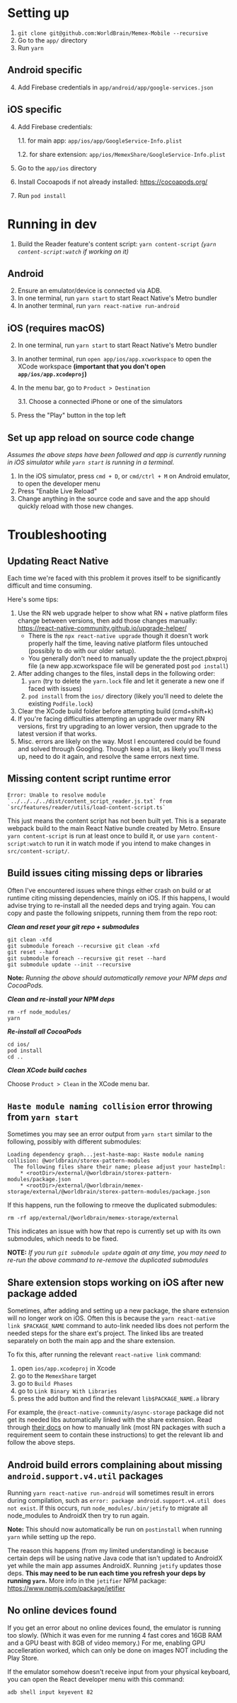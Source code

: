 # Setting up

1. `git clone git@github.com:WorldBrain/Memex-Mobile --recursive`
1. Go to the `app/` directory
1. Run `yarn`

## Android specific

4. Add Firebase credentials in `app/android/app/google-services.json`

## iOS specific

4. Add Firebase credentials:

    1.1. for main app: `app/ios/app/GoogleService-Info.plist`

    1.2. for share extension: `app/ios/MemexShare/GoogleService-Info.plist`

1. Go to the `app/ios` directory
1. Install Cocoapods if not already installed: https://cocoapods.org/
1. Run `pod install`

# Running in dev

1. Build the Reader feature's content script: `yarn content-script` _(`yarn content-script:watch` if working on it)_

## Android

2. Ensure an emulator/device is connected via ADB.
1. In one terminal, run `yarn start` to start React Native's Metro bundler
1. In another terminal, run `yarn react-native run-android`

## iOS (requires macOS)

2. In one terminal, run `yarn start` to start React Native's Metro bundler
1. In another terminal, run `open app/ios/app.xcworkspace` to open the XCode workspace **(important that you don't open `app/ios/app.xcodeproj`)**
1. In the menu bar, go to `Product > Destination`

    3.1. Choose a connected iPhone or one of the simulators

1. Press the "Play" button in the top left

## Set up app reload on source code change

_Assumes the above steps have been followed and app is currently running in iOS simulator while `yarn start` is running in a terminal._

1. In the iOS simulator, press `cmd + D`, or `cmd/ctrl + M` on Android emulator, to open the developer menu
2. Press "Enable Live Reload"
3. Change anything in the source code and save and the app should quickly reload with those new changes.

# Troubleshooting

## Updating React Native

Each time we're faced with this problem it proves itself to be significantly difficult and time consuming.

Here's some tips:

1. Use the RN web upgrade helper to show what RN + native platform files change between versions, then add those changes manually: https://react-native-community.github.io/upgrade-helper/
    - There is the `npx react-native upgrade` though it doesn't work properly half the time, leaving native platform files untouched (possibly to do with our older setup).
    - You generally don't need to manually update the the project.pbxproj file (a new app.xcworkspace file will be generated post `pod install`)
2. After adding changes to the files, install deps in the following order:
    1. `yarn` (try to delete the `yarn.lock` file and let it generate a new one if faced with issues)
    2. `pod install` from the `ios/` directory (likely you'll need to delete the existing `Podfile.lock`)
3. Clear the XCode build folder before attempting build (cmd+shift+k)
4. If you're facing difficulties attempting an upgrade over many RN versions, first try upgrading to an lower version, then upgrade to the latest version if that works.
5. Misc. errors are likely on the way. Most I encountered could be found and solved through Googling. Though keep a list, as likely you'll mess up, need to do it again, and resolve the same errors next time.

## Missing content script runtime error

```
Error: Unable to resolve module `../../../../dist/content_script_reader.js.txt` from `src/features/reader/utils/load-content-script.ts`
```

This just means the content script has not been built yet. This is a separate webpack build to the main React Native bundle created by Metro.
Ensure `yarn content-script` is run at least once to build it, or use `yarn content-script:watch` to run it in watch mode if you intend to make
changes in `src/content-script/`.

## Build issues citing missing deps or libraries

Often I've encountered issues where things either crash on build or at runtime citing missing dependencies, mainly on iOS. If this happens, I would advise trying to re-install all the needed deps and trying again. You can copy and paste the following snippets, running them from the repo root:

**_Clean and reset your git repo + submodules_**

```
git clean -xfd
git submodule foreach --recursive git clean -xfd
git reset --hard
git submodule foreach --recursive git reset --hard
git submodule update --init --recursive
```

**Note:**
_Running the above should automatically remove your NPM deps and CocoaPods._

**_Clean and re-install your NPM deps_**

```
rm -rf node_modules/
yarn
```

**_Re-install all CocoaPods_**

```
cd ios/
pod install
cd ..
```

**_Clean XCode build caches_**

Choose `Product > Clean` in the XCode menu bar.

## `Haste module naming collision` error throwing from `yarn start`

Sometimes you may see an error output from `yarn start` similar to the following, possibly with different submodules:

```
Loading dependency graph...jest-haste-map: Haste module naming collision: @worldbrain/storex-pattern-modules
  The following files share their name; please adjust your hasteImpl:
    * <rootDir>/external/@worldbrain/storex-pattern-modules/package.json
    * <rootDir>/external/@worldbrain/memex-storage/external/@worldbrain/storex-pattern-modules/package.json
```

If this happens, run the following to rmeove the duplicated submodules:

```
rm -rf app/external/@worldbrain/memex-storage/external
```

This indicates an issue with how that repo is currently set up with its own submodules, which needs to be fixed.

**NOTE:**
_If you run `git submodule update` again at any time, you may need to re-run the above command to re-remove the duplicated submodules_

## Share extension stops working on iOS after new package added

Sometimes, after adding and setting up a new package, the share extension will no longer work on iOS.
Often this is because the `yarn react-native link $PACKAGE_NAME` command to auto-link needed libs
does not perform the needed steps for the share ext's project. The linked libs are treated separately
on both the main app and the share extension.

To fix this, after running the relevant `react-native link` command:

1. open `ios/app.xcodeproj` in Xcode
2. go to the `MemexShare` target
3. go to `Build Phases`
4. go to `Link Binary With Libraries`
5. press the add button and find the relevant `lib$PACKAGE_NAME.a` library

For example, the `@react-native-community/async-storage` package did not get its needed libs automatically
linked with the share extension. Read through [their docs](https://github.com/react-native-community/async-storage/blob/LEGACY/docs/Linking.md#ios) on how to manually link (most RN packages with
such a requirement seem to contain these instructions) to get the relevant lib and follow the above steps.

## Android build errors complaining about missing `android.support.v4.util` packages

Running `yarn react-native run-android` will sometimes result in errors during compilation, such as `error: package android.support.v4.util does not exist`. If this occurs, run `node_modules/.bin/jetify` to migrate all node_modules to AndroidX
then try to run again.

**Note:**
This should now automatically be run on `postinstall` when running `yarn` while setting up the repo.

The reason this happens (from my limited understanding) is because certain deps will be using native Java code that isn't updated
to AndroidX yet while the main app assumes AndroidX. Running `jetify` updates those deps. **This may need to be run each time you refresh your deps by running `yarn`.** More info in the `jetifier` NPM package:
https://www.npmjs.com/package/jetifier

## No online devices found

If you get an error about no online devices found, the emulator is running too slowly. (Which it was even for me running 4 fast cores and 16GB RAM and a GPU beast with 8GB of video memory.) For me, enabling GPU accelleration worked, which can only be done on images NOT including the Play Store.

If the emulator somehow doesn't receive input from your physical keyboard, you can open the React developer menu with this command:

```
adb shell input keyevent 82
```
